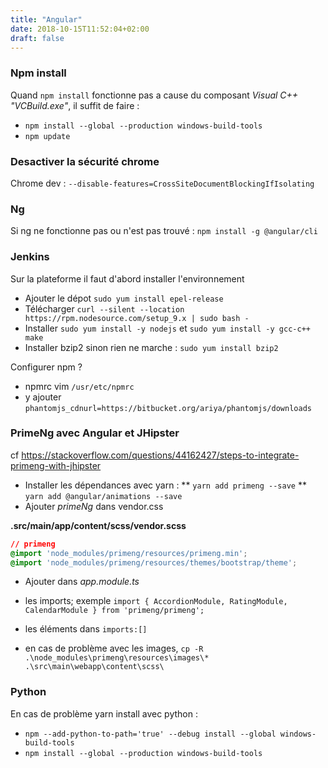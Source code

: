 ```yaml
---
title: "Angular"
date: 2018-10-15T11:52:04+02:00
draft: false
---
```


### Npm install

Quand `npm install` fonctionne pas a cause du composant _Visual C++ "VCBuild.exe"_,
il suffit de faire :

* `npm install --global --production windows-build-tools`
* `npm update`


### Desactiver la sécurité chrome

Chrome dev : `--disable-features=CrossSiteDocumentBlockingIfIsolating`

### Ng

Si ng ne fonctionne pas ou n'est pas trouvé : `npm install -g @angular/cli`

### Jenkins

Sur la plateforme il faut d'abord installer l'environnement

 * Ajouter le dépot `sudo yum install epel-release`
 * Télécharger `curl --silent --location https://rpm.nodesource.com/setup_9.x | sudo bash -`
 * Installer `sudo yum install -y nodejs` et `sudo yum install -y gcc-c++ make`
 * Installer bzip2 sinon rien ne marche : `sudo yum install bzip2`

Configurer npm ?

* npmrc vim `/usr/etc/npmrc`
* y ajouter `phantomjs_cdnurl=https://bitbucket.org/ariya/phantomjs/downloads`

### PrimeNg avec Angular et JHipster

cf https://stackoverflow.com/questions/44162427/steps-to-integrate-primeng-with-jhipster

* Installer les dépendances avec yarn :
** `yarn add primeng --save`
** `yarn add @angular/animations --save`
* Ajouter _primeNg_ dans vendor.css

**.src/main/app/content/scss/vendor.scss**
```css
// primeng
@import 'node_modules/primeng/resources/primeng.min';
@import 'node_modules/primeng/resources/themes/bootstrap/theme';
```

* Ajouter dans _app.module.ts_ 
 * les imports; exemple `import { AccordionModule, RatingModule, CalendarModule } from 'primeng/primeng';`
 * les éléments dans `imports:[]`

* en cas de problème avec les images, `cp -R .\node_modules\primeng\resources\images\* .\src\main\webapp\content\scss\`

### Python

En cas de problème yarn install avec python : 

* `npm --add-python-to-path='true' --debug install --global windows-build-tools`
* `npm install --global --production windows-build-tools`
